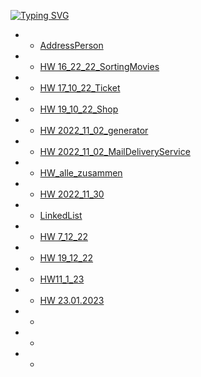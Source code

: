 [![Typing SVG](https://readme-typing-svg.herokuapp.com?font=Fira+Code&duration=1000&pause=1000&color=F70E3F&width=435&lines=DZ+Java)](https://github.com/ArtemWo/Java)
- -   [AddressPerson](https://github.com/ArtemWo/Java/tree/master/AddressPerson)
- -   [HW 16_22_22_SortingMovies ](https://github.com/ArtemWo/Java/tree/master/HW16_22_22_SortingMovies) 
- -   [HW 17_10_22_Ticket ](https://github.com/ArtemWo/Java/tree/master/HW17_10_22_Ticket) 
- -   [HW 19_10_22_Shop ](https://github.com/ArtemWo/Java/tree/master/HW19_10_22_Shop) 
- -   [HW 2022_11_02_generator ](https://github.com/ArtemWo/Java/tree/master/HW2011_11_02_generator) 
- -   [HW 2022_11_02_MailDeliveryService ](https://github.com/ArtemWo/Java/tree/master/HW2022_11_02_MailDeliveryService) 
- -   [HW_alle_zusammen ](https://github.com/ArtemWo/Java/tree/master/HW_alle_zusammen) 
- -   [HW  2022_11_30 ](https://github.com/ArtemWo/Java/tree/master/HW_Java_30_11_22) 
- -   [LinkedList ](https://github.com/ArtemWo/Java/tree/master/LinkedList2) 
- -   [HW 7_12_22 ](https://github.com/ArtemWo/Java/tree/master/HW_Java7_12_22) 
- -   [HW 19_12_22 ](https://github.com/ArtemWo/Java/tree/master/HW_Java19_12_22)
- -   [HW11_1_23](https://github.com/ArtemWo/Java/tree/master/HW11_1_23)
- -   [HW 23.01.2023 ](https://github.com/ArtemWo/Java/tree/master/HW23_1_23)
- -   [ ]()
- -   [ ]()
- -   [ ]()
